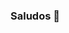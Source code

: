 ### Saludos 👋

<!--
**Ahmed/InCPr0** is a ✨ _special_ ✨ repository because its `README.md` (this file) appears on your GitHub profile.

Here are some ideas to get you started:

- 🔭 I’m currently working on ... Proyecto AntiHook
- 🌱 I’m currently learning ...C#, Reversing and Cracking, Programing Apps Moviles and Windows
- 👯 I’m colaborando con "MacKey" en AntiHook 
- 🤔 I’m looking for help with ... para seguir Aprendiendo C#, sobre AntiHook y Reversing and Cracking
- 💬 Ask me about ...
- 📫 How to reach me: ... ahmedcouto@gmail.com
- 😄 Pronouns: ... Toshiro
- ⚡ Fun fact: ... 
-  
